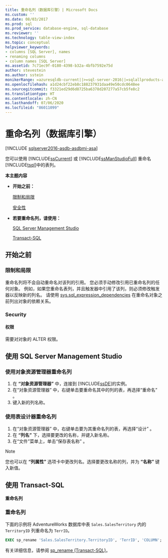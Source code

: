 ```yaml
---
title: 重命名列（数据库引擎）| Microsoft Docs
ms.custom: ''
ms.date: 08/03/2017
ms.prod: sql
ms.prod_service: database-engine, sql-database
ms.reviewer: ''
ms.technology: table-view-index
ms.topic: conceptual
helpviewer_keywords:
- columns [SQL Server], names
- renaming columns
- column names [SQL Server]
ms.assetid: 7c71ec9f-0180-4398-b32a-4bfb7592e75d
author: stevestein
ms.author: sstein
monikerRange: =azuresqldb-current||>=sql-server-2016||=sqlallproducts-allversions||>=sql-server-linux-2017||=azuresqldb-mi-current
ms.openlocfilehash: a1d24cbf22eb8c188237931daa49e50cdc0648ee
ms.sourcegitcommit: f3321ed29d6d8725ba6378d207277a57cb5fe8c2
ms.translationtype: HT
ms.contentlocale: zh-CN
ms.lasthandoff: 07/06/2020
ms.locfileid: "86011099"
---
```

# <a name="rename-columns-database-engine"></a>重命名列（数据库引擎）

[!INCLUDE [sqlserver2016-asdb-asdbmi-asa](../../includes/applies-to-version/sqlserver2016-asdb-asdbmi-asa.md)]

您可以使用 [!INCLUDE[ssCurrent](../../includes/sscurrent-md.md)] 或 [!INCLUDE[ssManStudioFull](../../includes/ssmanstudiofull-md.md)] 重命名 [!INCLUDE[tsql](../../includes/tsql-md.md)]中的表列。

**本主题内容**

- **开始之前：**

   [限制和局限](#Restrictions)

   [安全性](#Security)

- **若要重命名列，请使用：**

   [SQL Server Management Studio](#SSMSProcedure)

   [Transact-SQL](#TsqlProcedure)

## <a name="before-you-begin"></a><a name="BeforeYouBegin"></a> 开始之前

### <a name="limitations-and-restrictions"></a><a name="Restrictions"></a> 限制和局限

重命名列将不会自动重命名对该列的引用。 您必须手动修改引用已重命名列的任何对象。 例如，如果您重命名表列，并且触发器中引用了该列，则必须修改触发器以反映新的列名。 请使用 [sys.sql_expression_dependencies](../../relational-databases/system-catalog-views/sys-sql-expression-dependencies-transact-sql.md) 在重命名对象之前列出对象的依赖关系。

### <a name="security"></a><a name="Security"></a> Security

#### <a name="permissions"></a><a name="Permissions"></a> 权限

需要对对象的 ALTER 权限。

## <a name="using-sql-server-management-studio"></a><a name="SSMSProcedure"></a> 使用 SQL Server Management Studio

### <a name="to-rename-a-column-using-object-explorer"></a>使用对象资源管理器重命名列

1. 在 **“对象资源管理器”** 中，连接到 [!INCLUDE[ssDE](../../includes/ssde-md.md)]的实例。
2. 在“对象资源管理器”  中，右键单击要重命名其中的列的表，再选择“重命名”  。
3. 键入新的列名称。

### <a name="to-rename-a-column-using-table-designer"></a>使用表设计器重命名列

1. 在“对象资源管理器”  中，右键单击要为其重命名列的表，再选择“设计”  。
2. 在 **“列名”** 下，选择要更改的名称，并键入新名称。
3. 在“文件”菜单上，单击“保存表名称”    。

> [!NOTE]
> 您也可以在 **“列属性”** 选项卡中更改列名。选择要更改名称的列，并为 **“名称”** 键入新值。

## <a name="using-transact-sql"></a><a name="TsqlProcedure"></a> 使用 Transact-SQL

**重命名列**

### <a name="to-rename-a-column"></a>重命名列

下面的示例将 AdventureWorks 数据库中表 `Sales.SalesTerritory` 内的 `TerritoryID` 列重命名为 `TerrID`。

```sql
EXEC sp_rename 'Sales.SalesTerritory.TerritoryID', 'TerrID', 'COLUMN';
```

有关详细信息，请参阅 [sp_rename (Transact-SQL)](../../relational-databases/system-stored-procedures/sp-rename-transact-sql.md)。
